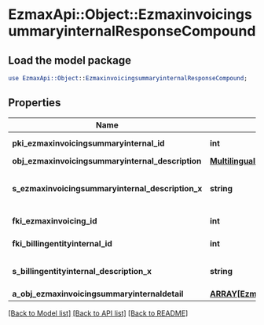 # EzmaxApi::Object::EzmaxinvoicingsummaryinternalResponseCompound

## Load the model package
```perl
use EzmaxApi::Object::EzmaxinvoicingsummaryinternalResponseCompound;
```

## Properties
Name | Type | Description | Notes
------------ | ------------- | ------------- | -------------
**pki_ezmaxinvoicingsummaryinternal_id** | **int** | The unique ID of the Ezmaxinvoicingsummaryinternal | [optional] 
**obj_ezmaxinvoicingsummaryinternal_description** | [**MultilingualEzmaxinvoicingsummaryinternalDescription**](MultilingualEzmaxinvoicingsummaryinternalDescription.md) |  | 
**s_ezmaxinvoicingsummaryinternal_description_x** | **string** | The Ezmaxinvoicingsummaryinternal description in the language of the requester | 
**fki_ezmaxinvoicing_id** | **int** | The unique ID of the Ezmaxinvoicing | [optional] 
**fki_billingentityinternal_id** | **int** | The unique ID of the Billingentityinternal. | 
**s_billingentityinternal_description_x** | **string** | The description of the Billingentityinternal in the language of the requester | 
**a_obj_ezmaxinvoicingsummaryinternaldetail** | [**ARRAY[EzmaxinvoicingsummaryinternaldetailResponseCompound]**](EzmaxinvoicingsummaryinternaldetailResponseCompound.md) |  | 

[[Back to Model list]](../README.md#documentation-for-models) [[Back to API list]](../README.md#documentation-for-api-endpoints) [[Back to README]](../README.md)


